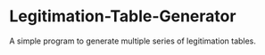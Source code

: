 # Legitimation-Table-Generator
A simple program to generate multiple series of legitimation tables.
